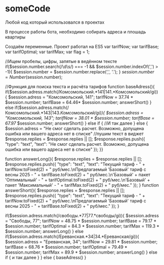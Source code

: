 # someCode
Любой код который использовался в проектах

В процессе работы бота, необходимо собирать адреса и плошадь квартиры

Создаём переменные. Проект работал на ES5
var tarifNow;
var tarifBase;
var tarifOptimal;
var tarifMax;
var flag = 1;

//Ищем пробелы, цифры, запятые в ведённом тексте
if($session.number.search(/\d\s/) === -1 && $session.number.indexOf(',') > -1){
    $session.number = $session.number.replace(',', '.');
}
$session.number = Number($session.number);

//Функция для поиска текста и расчёта тарифов 
function baseAdress(){
    if($session.adress.match(/Комсомольский.*141|141.*Комсомольский/gi)){
        $session.adress = "Комсомольский, 141";
         tarifNow = 37.74 * $session.number;
         tarifBase = 64.46* $session.number;
        answerShort()
} else if($session.adress.match(/Комсомольский.*143|143.*Комсомольский/gi)){
        $session.adress = "Комсомольский, 143";
         tarifNow = 38.01 * $session.number;
         tarifBase = 67.97* $session.number;
        answerShort()
} else if {
    //И так далее
} else {
    $session.adress = "Не смог сделать расчет. Возможно, допущена ошибка или вашего адреса нет в списке"
    //пушим текст в виджет
    $response.replies = $response.replies || [];
            $response.replies.push({
                "type": "text",
                "text": "Не смог сделать расчет. Возможно, допущена ошибка или вашего адреса нет в списке"
            });
}}

function answerLong(){
    $response.replies = $response.replies || [];
            $response.replies.push({
                "type": "text",
                "text": "Текущий тариф - " + tarifNow.toFixed(2) + " руб/мес.\nПредлагаемый 'Базовый' тариф с весны 2025 - " + tarifBase.toFixed(2) + " руб/мес.\n'Базовый' + пакет 'Оптимальный' - " + tarifOptimal.toFixed(2) + " руб/мес.\n'Базовый' + пакет 'Максимальный' - " + tarifMax.toFixed(2) + " руб/мес." 
            });
}
function answerShort(){
    $response.replies = $response.replies || [];
            $response.replies.push({
                "type": "text",
                "text": "Текущий тариф - " + tarifNow.toFixed(2) + " руб/мес.\nПредлагаемый 'Базовый' тариф с весны 2025 - " + tarifBase.toFixed(2) + " руб/мес." 
            });
}

if($session.adress.match(/свободы.*77|77.*свободы/gi)){
    $session.adress = "Свободы, 77";
     tarifNow = 48.75 * $session.number;
     tarifBase = 79.17 * $session.number;
     tarifOptimal = 84.3 * $session.number;
     tarifMax = 119.3 * $session.number;
    answerLong()
} else if($session.adress.match(/Eреванская.*34|34.*Ереванская/gi)){
    $session.adress = "Ереванская, 34";
     tarifNow = 29.81 * $session.number;
     tarifBase = 68.76 * $session.number;
     tarifOptimal = 79.49 * $session.number;
     tarifMax = 89.9 * $session.number;
    answerLong()
} else if {
  и так далее
}
} else {
  baseAdress()
}
